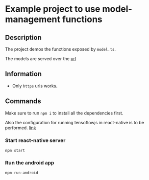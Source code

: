 # Example project to use model-management functions
## Description
The project demos the functions exposed by `model.ts`.

The models are served over the [url](https://srivalab-compute.cse.iitk.ac.in:5040/ml_models/) 

## Information
+ Only `https` urls works.

## Commands
Make sure to run `npm i` to install all the dependencies first.

Also the configuration for running tensoflowjs in react-native is to be performed. [link](https://www.npmjs.com/package/@tensorflow/tfjs-react-native)
### Start react-native server
```shell
npm start
```

### Run the android app
```shell
npm run-android
```